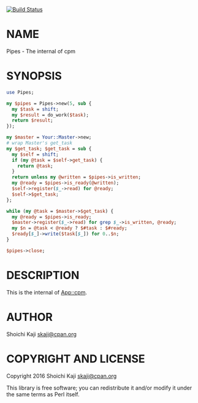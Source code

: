 [![Build Status](https://travis-ci.org/skaji/Pipes.svg?branch=master)](https://travis-ci.org/skaji/Pipes)

# NAME

Pipes - The internal of cpm

# SYNOPSIS

```perl
use Pipes;

my $pipes = Pipes->new(5, sub {
  my $task = shift;
  my $result = do_work($task);
  return $result;
});

my $master = Your::Master->new;
# wrap Master's get_task
my $get_task; $get_task = sub {
  my $self = shift;
  if (my @task = $self->get_task) {
    return @task;
  }
  return unless my @written = $pipes->is_written;
  my @ready = $pipes->is_ready(@written);
  $self->register($_->read) for @ready;
  $self->$get_task;
};

while (my @task = $master->$get_task) {
  my @ready = $pipes->is_ready;
  $master->register($_->read) for grep $_->is_written, @ready;
  my $n = @task < @ready ? $#task : $#ready;
  $ready[$_]->write($task[$_]) for 0..$n;
}

$pipes->close;
```

# DESCRIPTION

This is the internal of [App::cpm](https://metacpan.org/pod/App::cpm).

# AUTHOR

Shoichi Kaji <skaji@cpan.org>

# COPYRIGHT AND LICENSE

Copyright 2016 Shoichi Kaji <skaji@cpan.org>

This library is free software; you can redistribute it and/or modify
it under the same terms as Perl itself.

